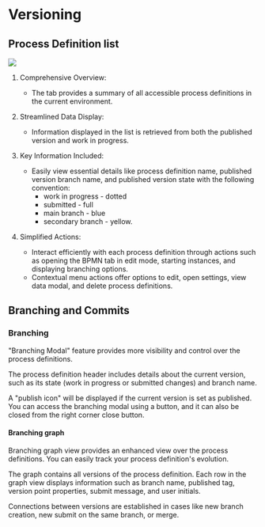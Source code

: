 # Versioning 

## Process Definition list

![](https://s3.eu-west-1.amazonaws.com/docx.flowx.ai/release34/versioning.png)

1. Comprehensive Overview:
   - The tab provides a summary of all accessible process definitions in the current environment.

2. Streamlined Data Display:
   - Information displayed in the list is retrieved from both the published version and work in progress.

3. Key Information Included:
   - Easily view essential details like process definition name, published version branch name, and published version state with the following convention: 
        - work in progress - dotted
        - submitted - full
        - main branch - blue 
        - secondary branch - yellow.

4. Simplified Actions:
   - Interact efficiently with each process definition through actions such as opening the BPMN tab in edit mode, starting instances, and displaying branching options.
   - Contextual menu actions offer options to edit, open settings, view data modal, and delete process definitions.


## Branching and Commits

### Branching 

"Branching Modal" feature provides more visibility and control over the process definitions. 

The process definition header includes details about the current version, such as its state (work in progress or submitted changes) and branch name.

A "publish icon" will be displayed if the current version is set as published.
You can access the branching modal using a button, and it can also be closed from the right corner close button.

#### Branching graph

Branching graph view provides an enhanced view over the process definitions. You can easily track your process definition's evolution. 

The graph contains all versions of the process definition. Each row in the graph view displays information such as branch name, published tag, version point properties, submit message, and user initials.

Connections between versions are established in cases like new branch creation, new submit on the same branch, or merge.


